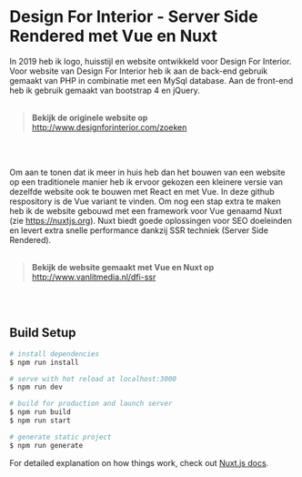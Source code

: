 # Design For Interior - Server Side Rendered met Vue en Nuxt
In 2019 heb ik logo, huisstijl en website ontwikkeld voor Design For Interior. Voor website van Design For Interior heb ik aan de back-end gebruik gemaakt van PHP in combinatie met een MySql database. Aan de front-end heb ik gebruik gemaakt van bootstrap 4 en jQuery.<br>
<br>
> <strong>Bekijk de originele website op</strong><br> http://www.designforinterior.com/zoeken
<br>
<br>

Om aan te tonen dat ik meer in huis heb dan het bouwen van een website op een traditionele manier heb ik ervoor gekozen een kleinere versie van dezelfde website ook te bouwen met React en met Vue. In deze github respository is de Vue variant te vinden. Om nog een stap extra te maken heb ik de website gebouwd met een framework voor Vue genaamd Nuxt (zie https://nuxtjs.org). Nuxt biedt goede oplossingen voor SEO doeleinden en levert extra snelle performance dankzij SSR techniek (Server Side Rendered).<br>
<br>

> <strong>Bekijk de website gemaakt met Vue en Nuxt op</strong><br> http://www.vanlitmedia.nl/dfi-ssr
<br>
<br>


## Build Setup

``` bash
# install dependencies
$ npm run install

# serve with hot reload at localhost:3000
$ npm run dev

# build for production and launch server
$ npm run build
$ npm run start

# generate static project
$ npm run generate
```

For detailed explanation on how things work, check out [Nuxt.js docs](https://nuxtjs.org).
